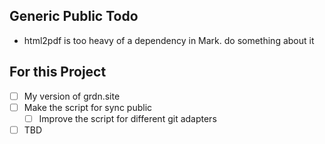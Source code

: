 ## Generic Public Todo
- html2pdf is too heavy of a dependency in Mark. do something about it

## For this Project
- [ ] My version of grdn.site 
- [ ] Make the script for sync public 
	- [ ] Improve the script for different git adapters 
- [ ] TBD
